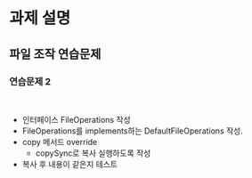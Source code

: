 # 과제 설명

## 파일 조작 연습문제

### 연습문제 2

<br>

- 인터페이스 FileOperations 작성
- FileOperations를 implements하는 DefaultFileOperations 작성.
- copy 메서드 override
    - copySync로 복사 실행하도록 작성
- 복사 후 내용이 같은지 테스트